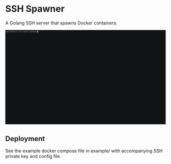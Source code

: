 # SSH Spawner

A Golang SSH server that spawns Docker containers.

![demo](demo.gif)


## Deployment

See the example docker compose file in example/ with accompanying SSH private key and config file.



